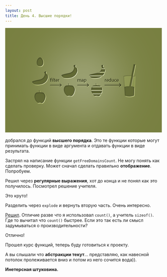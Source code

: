 ```yaml
---
layout: post
title: День 4. Высшие порядки!
---
```

![](/images/dayfour.png)

добрался до функций **высшего порядка**.
Это те функции которые могут принимать функции в виде аргумента и отдавать функции в виде результата.

Застрял на написание функции `getFreeDomainsCount`. Не могу понять как сделать проверку. Может сначал сделать правильно **отображение**. Попробуем.

Решил через **регулярные выражения**, хот до конца и не понял как это получилось. Посмотрел решение учителя.

Это круто!

Разделить через `explode` и вернуть вторую часть. Очень интересно.

[Решил](https://ru.hexlet.io/code_reviews/66824). Отличие разве что я использовал `count()`, а учитель `sizeof()`. Где то вычитал что `count()` быстрее. Если это так есть ли смысл задумываться о производительности?

Отлично! 

Прошел курс функций, теперь буду готовиться к проекту.

А вы слышали что **абстракции текут**… представляю, как навесной потолок пролеживается вниз и потом из него сочится вода)). 

**Инетерсная штуковина.**
